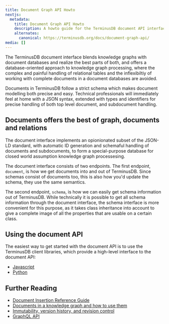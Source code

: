 ```yaml
---
title: Document Graph API Howto
nextjs:
  metadata:
    title: Document Graph API Howto
    description: A howto guide for the TerminusDB document API interface.
    alternates:
      canonical: https://terminusdb.org/docs/document-graph-api/
media: []
---
```


The TerminusDB document interface blends knowledge graphs with document databases and realize the best parts of both, and offers a database-oriented approach to knowledge graph processing, where the complex and painful handling of relational tables and the inflexibiltiy of working with complete documents in a document databases are avoided.

Documents in TerminusDB follow a strict schema which makes document modelling both precise and easy. Technical professionals will immediately feel at home with a JSON syntax, extended with types and identifiers for precise handling of both top level document, and subdocument handling.

## Documents offers the best of graph, documents and relations

The document interface implements an opionionated subset of the JSON-LD standard, with automatic ID generation and schemaful handling of documents and subdocuments, to form a special-purpose database for closed world assumption knowledge graph processesing. 

The document interface consists of two endpoints. The first endpoint, `document`, is how we get documents into and out of TerminusDB. Since schemas consist of documents too, this is also how you'd update the schema, they use the same semantics.

The second endpoint, `schema`, is how we can easily get schema information out of TerminusDB. While technically it is possible to get all schema information through the document interface, the schema interface is more convenient for this purpose, as it takes class inheritance into account to give a complete image of all the properties that are usable on a certain class.

## Using the document API

The easiest way to get started with the document API is to use the TerminusDB client libraries, which provide a high-level interface to the document API:

* [Javascript](/docs/use-the-javascript-client/)
* [Python](/docs/use-the-python-client/)

## Further Reading

* [Document Insertion Reference Guide](/docs/document-insertion/)
* [Documents in a knowledge graph and how to use them](/docs/documents-explanation/)
* [Immutability, version history, and revision control](/docs/immutability-explanation/)
* [GraphQL API](/docs/how-to-query-with-graphql)
